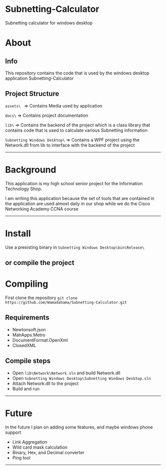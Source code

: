 # Subnetting-Calculator
Subnetting calculator for windows desktop

# About

## Info
This repository contains the code that is used by the windows desktop application Subnetting-Calculator

## Project Structure
```assets\ ``` => Contains Media used by application

```docs\``` => Contains project documentation

```lib\``` => Contains the backend of the project which is a class library that contains code that is used to calculate various Subnetting information

```Subnetting Windows Desktop\``` => Contains a WPF project using the Network.dll from lib to interface with the backend of the project

---
# Background

This application is my high school senior project for the Information Technology Shop.

I am writing this application because the set of tools that are contained in the application are used almost daily in our shop while we do the Cisco Networking Academy CCNA course


---
# Install

Use a prexisting binary in ```Subnetting Windows Desktop\bin\Release\```

or compile the project
---
# Compiling

First clone the repository
```git clone https://github.com/Wamadahama/Subnetting-Calculator.git```


## Requirements
  - Newtonsoft.json
  - MahApps.Metro
  - DocumentFormat.OpenXml
  - ClosedXML

## Compile steps
  - Open ```lib\Network\Network.sln``` and build Network.dll
  - Open ```Subnetting Windows Desktop\Subnetting Windows Desktop.sln```
  - Attach Network.dll to the project
  - Build and run

---
# Future
In the future I plan on adding some features, and maybe windows phone support 
- Link Aggregation
- Wild card mask calculation
- Binary, Hex, and Decimal converter
- Ping tool
---
